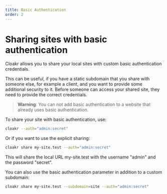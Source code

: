 ```yaml
---
title: Basic Authentication
order: 2
---
```


# Sharing sites with basic authentication

Cloakr allows you to share your local sites with custom basic authentication credentials.

This can be useful, if you have a static subdomain that you share with someone else, for example a client, and you want to provide some additional security to it. Before someone can access your shared site, they need to provide the correct credentials.

> **Warning**: You can not add basic authentication to a website that already uses basic authentication.

To share your site with basic authentication, use:

```bash
cloakr --auth="admin:secret"
```

Or if you want to use the explicit sharing:

```bash
cloakr share my-site.test --auth="admin:secret"
```

This will share the local URL my-site.test with the username "admin" and the password "secret".

You can also use the basic authentication parameter in addition to a custom subdomain:

```bash
cloakr share my-site.test --subdomain=site --auth="admin:secret"
```
